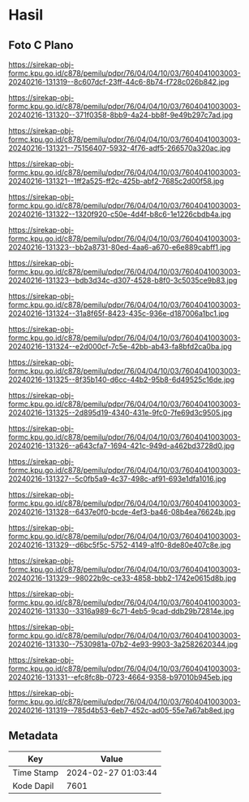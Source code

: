 # Hasil

## Foto C Plano

https://sirekap-obj-formc.kpu.go.id/c878/pemilu/pdpr/76/04/04/10/03/7604041003003-20240216-131319--8c607dcf-23ff-44c6-8b74-f728c026b842.jpg

https://sirekap-obj-formc.kpu.go.id/c878/pemilu/pdpr/76/04/04/10/03/7604041003003-20240216-131320--371f0358-8bb9-4a24-bb8f-9e49b297c7ad.jpg

https://sirekap-obj-formc.kpu.go.id/c878/pemilu/pdpr/76/04/04/10/03/7604041003003-20240216-131321--75156407-5932-4f76-adf5-266570a320ac.jpg

https://sirekap-obj-formc.kpu.go.id/c878/pemilu/pdpr/76/04/04/10/03/7604041003003-20240216-131321--1ff2a525-ff2c-425b-abf2-7685c2d00f58.jpg

https://sirekap-obj-formc.kpu.go.id/c878/pemilu/pdpr/76/04/04/10/03/7604041003003-20240216-131322--1320f920-c50e-4d4f-b8c6-1e1226cbdb4a.jpg

https://sirekap-obj-formc.kpu.go.id/c878/pemilu/pdpr/76/04/04/10/03/7604041003003-20240216-131323--bb2a8731-80ed-4aa6-a670-e6e889cabff1.jpg

https://sirekap-obj-formc.kpu.go.id/c878/pemilu/pdpr/76/04/04/10/03/7604041003003-20240216-131323--bdb3d34c-d307-4528-b8f0-3c5035ce9b83.jpg

https://sirekap-obj-formc.kpu.go.id/c878/pemilu/pdpr/76/04/04/10/03/7604041003003-20240216-131324--31a8f65f-8423-435c-936e-d187006a1bc1.jpg

https://sirekap-obj-formc.kpu.go.id/c878/pemilu/pdpr/76/04/04/10/03/7604041003003-20240216-131324--e2d000cf-7c5e-42bb-ab43-fa8bfd2ca0ba.jpg

https://sirekap-obj-formc.kpu.go.id/c878/pemilu/pdpr/76/04/04/10/03/7604041003003-20240216-131325--8f35b140-d6cc-44b2-95b8-6d49525c16de.jpg

https://sirekap-obj-formc.kpu.go.id/c878/pemilu/pdpr/76/04/04/10/03/7604041003003-20240216-131325--2d895d19-4340-431e-9fc0-7fe69d3c9505.jpg

https://sirekap-obj-formc.kpu.go.id/c878/pemilu/pdpr/76/04/04/10/03/7604041003003-20240216-131326--a643cfa7-1694-421c-949d-a462bd3728d0.jpg

https://sirekap-obj-formc.kpu.go.id/c878/pemilu/pdpr/76/04/04/10/03/7604041003003-20240216-131327--5c0fb5a9-4c37-498c-af91-693e1dfa1016.jpg

https://sirekap-obj-formc.kpu.go.id/c878/pemilu/pdpr/76/04/04/10/03/7604041003003-20240216-131328--6437e0f0-bcde-4ef3-ba46-08b4ea76624b.jpg

https://sirekap-obj-formc.kpu.go.id/c878/pemilu/pdpr/76/04/04/10/03/7604041003003-20240216-131329--d6bc5f5c-5752-4149-a1f0-8de80e407c8e.jpg

https://sirekap-obj-formc.kpu.go.id/c878/pemilu/pdpr/76/04/04/10/03/7604041003003-20240216-131329--98022b9c-ce33-4858-bbb2-1742e0615d8b.jpg

https://sirekap-obj-formc.kpu.go.id/c878/pemilu/pdpr/76/04/04/10/03/7604041003003-20240216-131330--3316a989-6c71-4eb5-9cad-ddb29b72814e.jpg

https://sirekap-obj-formc.kpu.go.id/c878/pemilu/pdpr/76/04/04/10/03/7604041003003-20240216-131330--7530981a-07b2-4e93-9903-3a2582620344.jpg

https://sirekap-obj-formc.kpu.go.id/c878/pemilu/pdpr/76/04/04/10/03/7604041003003-20240216-131331--efc8fc8b-0723-4664-9358-b97010b945eb.jpg

https://sirekap-obj-formc.kpu.go.id/c878/pemilu/pdpr/76/04/04/10/03/7604041003003-20240216-131319--785d4b53-6eb7-452c-ad05-55e7a67ab8ed.jpg


## Metadata

| Key        | Value               |
| ---------- | ------------------- |
| Time Stamp | 2024-02-27 01:03:44 |
| Kode Dapil | 7601                |



